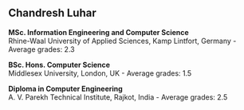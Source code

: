 ## Chandresh Luhar

**MSc. Information Engineering and Computer Science**		
    Rhine-Waal University of Applied Sciences, Kamp Lintfort, Germany
    -	Average grades: 2.3


**BSc. Hons. Computer Science**					
    Middlesex University, London, UK
    -	Average grades: 1.5

**Diploma in Computer Engineering**				
    A. V. Parekh Technical Institute, Rajkot, India
        -	Average grades: 2.5

